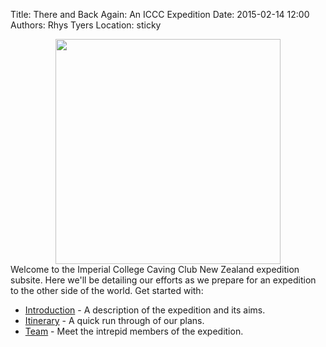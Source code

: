 Title: There and Back Again: An ICCC Expedition
Date: 2015-02-14 12:00
Authors: Rhys Tyers
Location: sticky

<div style="text-align: center;"><img style="width:360px; max-width: 100%;" src="assets/logo.svg"></img></div>
Welcome to the Imperial College Caving Club New Zealand expedition subsite. Here we'll be detailing our efforts as we prepare for an expedition to the other side of the world. Get started with:

* [Introduction]({filename}/pages/Introduction.md) - A description of the expedition and its aims. 
* [Itinerary]({filename}/pages/Itinerary.md) - A quick run through of our plans.
* [Team]({filename}/pages/Team.md) - Meet the intrepid members of the expedition.
